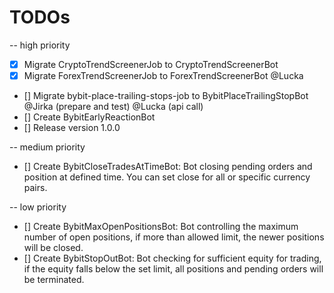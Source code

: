 # TODOs

-- high priority
* [x] Migrate CryptoTrendScreenerJob to CryptoTrendScreenerBot
* [x] Migrate ForexTrendScreenerJob to ForexTrendScreenerBot @Lucka
* [] Migrate bybit-place-trailing-stops-job to BybitPlaceTrailingStopBot @Jirka (prepare and test) @Lucka (api call)
* [] Create BybitEarlyReactionBot
* [] Release version 1.0.0

-- medium priority
* [] Create BybitCloseTradesAtTimeBot: Bot closing pending orders and position at defined time. You can set close for all or specific currency pairs.

-- low priority
* [] Create BybitMaxOpenPositionsBot: Bot controlling the maximum number of open positions, if more than allowed limit, the newer positions will be closed.
* [] Create BybitStopOutBot: Bot checking for sufficient equity for trading, if the equity falls below the set limit, all positions and pending orders will be terminated.
